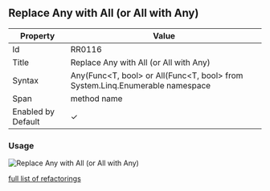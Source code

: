 ## Replace Any with All \(or All with Any\)

| Property           | Value                                                                              |
| ------------------ | ---------------------------------------------------------------------------------- |
| Id                 | RR0116                                                                             |
| Title              | Replace Any with All \(or All with Any\)                                           |
| Syntax             | Any\(Func\<T, bool> or All\(Func\<T, bool> from System\.Linq\.Enumerable namespace |
| Span               | method name                                                                        |
| Enabled by Default | &#x2713;                                                                           |

### Usage

![Replace Any with All (or All with Any)](../../images/refactorings/ReplaceAnyWithAllOrAllWithAny.png)

[full list of refactorings](Refactorings.md)